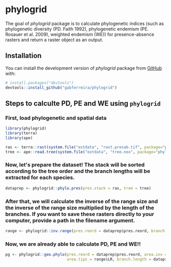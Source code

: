 
# phylogrid

<!-- badges: start -->
<!-- badges: end -->

The goal of *phylogrid* package is to calculate phylogenetic indices (such as phylogenetic diversity (PD. Faith 1992), phylogenetic endemism (PE. Rosauer et al. 2009), weighted endemism (WE)) for presence-absence rasters and return a raster object as an output.

## Installation

You can install the development version of *phylogrid* package from [GitHub](https://github.com/) with:

``` r
# install.packages("devtools")
devtools::install_github("gabferreira/phylogrid")
```

## Steps to calculte PD, PE and WE using ```phylogrid```

### First, load phylogenetic and spatial data

``` r 
library(phylogrid)
library(terra)
library(ape)
```

``` r
ras <- terra::rast(system.file("extdata", "rast.presab.tif", package="phylogrid"))
tree <- ape::read.tree(system.file("extdata", "tree.nex", package="phylogrid"))
```

### Now, let's prepare the dataset! The stack will be sorted according to the tree order and the branch lengths will be extracted for each species.

``` r
dataprep <- phylogrid::phylo.pres(pres.stack = ras, tree = tree)
```

### After that, we will calculate the inverse of the range size and the inverse of the range size multiplied by the length of the branches. If you want to save these rasters directly to your computer, provide a path in the filename argument.

``` r
range <- phylogrid::inv.range(pres.reord = dataprep$pres.reord, branch.length = dataprep$branch.length, filename = NULL)
```

### Now, we are already able to calculate PD, PE and WE!!

``` r
pg <- phylogrid::geo.phylo(pres.reord = dataprep$pres.reord, area.inv = range$inv.R,
                           area.tips = range$LR, branch.length = dataprep$branch.length, filename = NULL)
```

